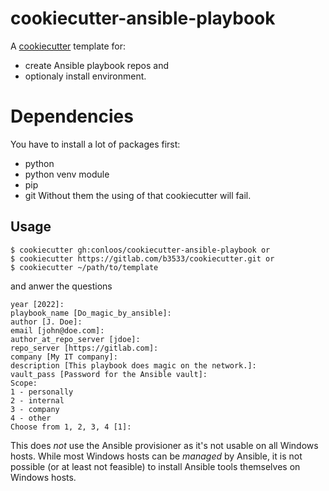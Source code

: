 # cookiecutter-ansible-playbook

A [cookiecutter](https://cookiecutter.readthedocs.io/en/latest/) template for:
- create Ansible playbook repos and
- optionaly install environment.

# Dependencies

You have to install a lot of packages first:
  * python
  * python venv module
  * pip
  * git
Without them the using of that cookiecutter will fail.

## Usage

    $ cookiecutter gh:conloos/cookiecutter-ansible-playbook or
    $ cookiecutter https://gitlab.com/b3533/cookiecutter.git or 
    $ cookiecutter ~/path/to/template

and anwer the questions

    year [2022]:
    playbook_name [Do_magic_by_ansible]:
    author [J. Doe]:
    email [john@doe.com]:
    author_at_repo_server [jdoe]:
    repo_server [https://gitlab.com]:
    company [My IT company]:
    description [This playbook does magic on the network.]:
    vault_pass [Password for the Ansible vault]:
    Scope:
    1 - personally
    2 - internal
    3 - company
    4 - other
    Choose from 1, 2, 3, 4 [1]:

This does *not* use the Ansible provisioner as it's not usable on all Windows hosts.
While most Windows hosts can be *managed* by Ansible, it is not possible (or at least not feasible) to install Ansible tools themselves on Windows hosts. 

